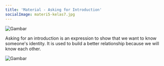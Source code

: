 ```yaml
---
title: 'Material - Asking for Introduction'
socialImage: materi5-kelas7.jpg
---
```

![Gambar](/materi5-kelas7.jpg)

Asking for an introduction is an expression to show that we want to know someone's identity. It is used to build a better relationship because we will know each other.

![Gambar](/materi5-tabel-kelas7.png)

